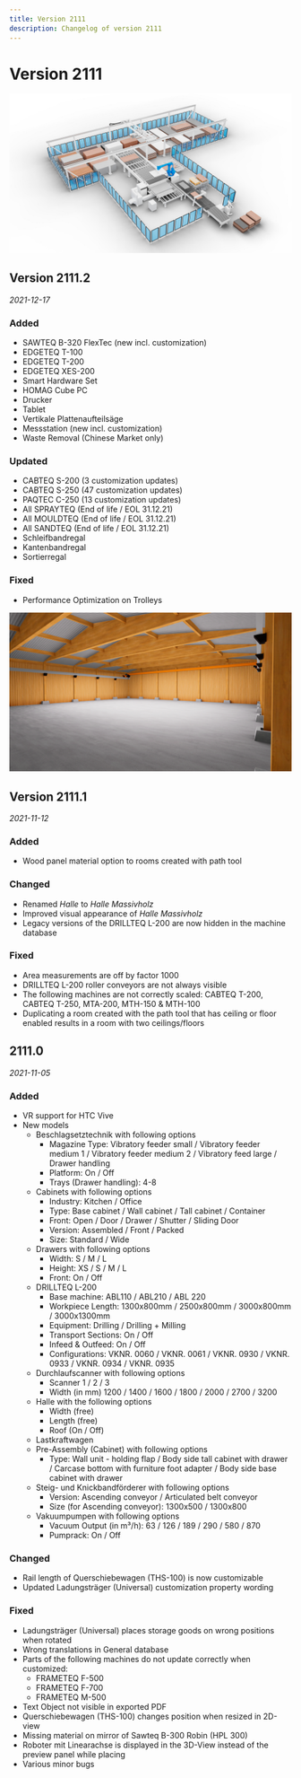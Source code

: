 ```yaml
---
title: Version 2111
description: Changelog of version 2111
---
```


# Version 2111

![Changelog of version 2111](../../../.gitbook/assets/planning_changelog_2111.png)

## Version 2111.2
_2021-12-17_

### Added

* SAWTEQ B-320 FlexTec (new incl. customization)
* EDGETEQ T-100
* EDGETEQ T-200
* EDGETEQ XES-200
* Smart Hardware Set
* HOMAG Cube PC
* Drucker
* Tablet
* Vertikale Plattenaufteilsäge
* Messstation (new incl. customization)
* Waste Removal (Chinese Market only)

### Updated

* CABTEQ S-200 (3 customization updates)
* CABTEQ S-250 (47 customization updates)
* PAQTEC C-250 (13 customization updates)
* All SPRAYTEQ (End of life / EOL 31.12.21)
* All MOULDTEQ (End of life / EOL 31.12.21)
* All SANDTEQ (End of life / EOL 31.12.21)
* Schleifbandregal
* Kantenbandregal
* Sortierregal

### Fixed

* Performance Optimization on Trolleys

![Changelog of version 2111.1](../../../.gitbook/assets/planning_changelog_2111_1.png)

## Version 2111.1
_2021-11-12_

### Added

* Wood panel material option to rooms created with path tool

### Changed

* Renamed _Halle_ to _Halle Massivholz_
* Improved visual appearance of _Halle Massivholz_
* Legacy versions of the DRILLTEQ L-200 are now hidden in the machine database

### Fixed

* Area measurements are off by factor 1000
* DRILLTEQ L-200 roller conveyors are not always visible
* The following machines are not correctly scaled: CABTEQ T-200, CABTEQ T-250, MTA-200, MTH-150 & MTH-100
* Duplicating a room created with the path tool that has ceiling or floor enabled results in a room with two ceilings/floors

## 2111.0
_2021-11-05_

### Added

* VR support for HTC Vive
* New models
  * Beschlagsetztechnik with following options
    * Magazine Type: Vibratory feeder small / Vibratory feeder medium 1 / Vibratory feeder medium 2 / Vibratory feed large / Drawer handling
    * Platform: On / Off
    * Trays (Drawer handling): 4-8
  * Cabinets with following options
    * Industry: Kitchen / Office
    * Type: Base cabinet / Wall cabinet / Tall cabinet / Container
    * Front: Open / Door / Drawer / Shutter / Sliding Door
    * Version: Assembled / Front / Packed
    * Size: Standard / Wide
  * Drawers with following options
    * Width: S / M / L
    * Height: XS / S / M / L
    * Front: On / Off
  * DRILLTEQ L-200
    * Base machine: ABL110 / ABL210 / ABL 220
    * Workpiece Length: 1300x800mm / 2500x800mm / 3000x800mm / 3000x1300mm
    * Equipment: Drilling / Drilling + Milling
    * Transport Sections: On / Off
    * Infeed & Outfeed: On / Off
    * Configurations: VKNR. 0060 / VKNR. 0061 / VKNR. 0930 / VKNR. 0933 / VKNR. 0934 / VKNR. 0935
  * Durchlaufscanner with following options
    * Scanner 1 / 2 / 3
    * Width (in mm) 1200 / 1400 / 1600 / 1800 / 2000 / 2700 / 3200
  * Halle with the following options
    * Width (free)
    * Length (free)
    * Roof (On / Off)
  * Lastkraftwagen
  * Pre-Assembly (Cabinet) with following options
    * Type: Wall unit - holding flap / Body side tall cabinet with drawer / Carcase bottom with furniture foot adapter / Body side base cabinet with drawer
  * Steig- und Knickbandförderer with following options
    * Version: Ascending conveyor / Articulated belt conveyor
    * Size (for Ascending conveyor): 1300x500 / 1300x800
  * Vakuumpumpen with following options
    * Vacuum Output (in m³/h): 63 / 126 / 189 / 290 / 580 / 870
    * Pumprack: On / Off

### Changed

* Rail length of Querschiebewagen (THS-100) is now customizable
* Updated Ladungsträger (Universal) customization property wording

### Fixed

* Ladungsträger (Universal) places storage goods on wrong positions when rotated
* Wrong translations in General database
* Parts of the following machines do not update correctly when customized:
  * FRAMETEQ F-500
  * FRAMETEQ F-700
  * FRAMETEQ M-500
* Text Object not visible in exported PDF
* Querschiebewagen (THS-100) changes position when resized in 2D-view
* Missing material on mirror of Sawteq B-300 Robin (HPL 300)
* Roboter mit Linearachse is displayed in the 3D-View instead of the preview panel while placing
* Various minor bugs